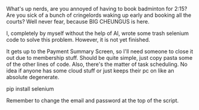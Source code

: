 What's up nerds, are you annoyed of having to book badminton for 2:15?
Are you sick of a bunch of cringelords waking up early and booking all the courts?
Well never fear, because BIG CHEUNGUS is here.

I, completely by myself without the help of AI, wrote some trash selenium code to solve this problem.
However, it is not yet finished. 

It gets up to the Payment Summary Screen, so I'll need someone to close it out due to membership stuff.
Should be quite simple, just copy pasta some of the other lines of code.
Also, there's the matter of task scheduling. No idea if anyone has some cloud stuff or just keeps their pc on like an absolute degenerate.

pip install selenium

Remember to change the email and password at the top of the script.
